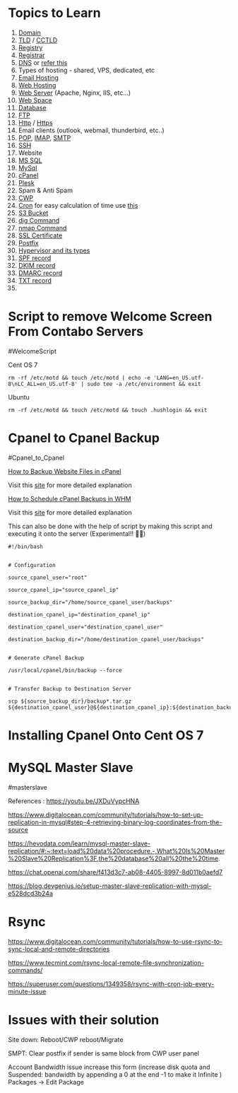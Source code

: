 # Topics to Learn
1. [Domain](https://www.youtube.com/watch?v=H2al7-l1p6c)
2. [TLD](https://www.cloudflare.com/learning/dns/top-level-domain/) / [CCTLD](https://en.m.wikipedia.org/wiki/Country_code_top-level_domain)
3. [Registry](https://en.m.wikipedia.org/wiki/Domain_name_registry)
4. [Registrar](https://www.cloudflare.com/learning/dns/glossary/what-is-a-domain-name-registrar/)
5. [DNS](https://www.youtube.com/watch?v=pl2JKLbjOTM) or [refer this](https://www.cloudflare.com/learning/dns/what-is-dns/) 
6. Types of hosting - shared, VPS, dedicated, etc
7. [Email Hosting](https://www.namecheap.com/guru-guides/what-is-email-hosting/)
8. [Web Hosting](https://www.namecheap.com/hosting/what-is-web-hosting-definition/)
9. [Web Server](https://developer.mozilla.org/en-US/docs/Learn/Common_questions/Web_mechanics/What_is_a_web_server) (Apache, Nginx, IIS, etc...)
10. [Web Space](https://www.ntchosting.com/encyclopedia/internet/web-space/)
11. [Database](https://www.geeksforgeeks.org/what-is-database/)
12. [FTP](https://www.google.com/amp/s/www.geeksforgeeks.org/file-transfer-protocol-ftp-in-application-layer/amp/)
13. [Http](https://en.wikipedia.org/wiki/HTTP) / [Https](https://en.m.wikipedia.org/wiki/HTTPS)
14. Email clients (outlook, webmail, thunderbird, etc..)
15. [POP](https://www.javatpoint.com/pop-protocol), [IMAP](https://www.google.com/amp/s/www.geeksforgeeks.org/internet-message-access-protocol-imap/amp/), [SMTP](https://www.google.com/amp/s/www.geeksforgeeks.org/simple-mail-transfer-protocol-smtp/amp/)
16. [SSH](https://www.cloudflare.com/learning/access-management/what-is-ssh/)
17. Website
18. [MS SQL](https://www.tutorialspoint.com/ms_sql_server/index.htm)
19. [MySql](https://www.w3schools.com/MySQL/default.asp)
20. [cPanel](https://en.m.wikipedia.org/wiki/CPanel)
21. [Plesk](https://en.m.wikipedia.org/wiki/Plesk)
22. Spam & Anti Spam
23. [CWP](https://www.inmotionhosting.com/support/edu/control-web-panel/what-is-control-web-panel-cwp/#:~:text=Control%20Web%20Panel%20(CWP)%2C,%2Dline%20interface%20(CLI).)
24. [Cron](https://www.hostinger.in/tutorials/cron-job) for easy calculation of time use [this](https://crontab.guru)
25. [S3 Bucket](https://www.techtarget.com/searchaws/definition/AWS-bucket) 
26. [dig Command](https://www.geeksforgeeks.org/dig-command-in-linux-with-examples/) 
27. [nmap Command](https://www.geeksforgeeks.org/nmap-command-in-linux-with-examples/) 
28. [SSL Certificate](https://www.cloudflare.com/learning/ssl/what-is-an-ssl-certificate/) 
29. [Postfix](https://phoenixnap.com/kb/postfix-smtp#:~:text=Postfix%20is%20a%20free%2C%20open,service%20solution%20for%20Linux%20servers.)
30. [Hypervisor and its types](https://www.vmware.com/in/topics/glossary/content/hypervisor.html#:~:text=A%20hypervisor%2C%20also%20known%20as,such%20as%20memory%20and%20processing.)
31. [SPF record](https://www.cloudflare.com/learning/dns/dns-records/dns-spf-record/)
32. [DKIM record](https://www.cloudflare.com/learning/dns/dns-records/dns-dkim-record/)
33. [DMARC record](https://www.cloudflare.com/learning/dns/dns-records/dns-dmarc-record/)
34. [TXT record](https://www.cloudflare.com/learning/dns/dns-records/dns-txt-record/)
35. 
# Script to remove Welcome Screen From Contabo Servers 
#WelcomeScript

Cent OS 7

```
rm -rf /etc/motd && touch /etc/motd | echo -e 'LANG=en_US.utf-8\nLC_ALL=en_US.utf-8' | sudo tee -a /etc/environment && exit
```

Ubuntu

```
rm -rf /etc/motd && touch /etc/motd && touch .hushlogin && exit
```

# Cpanel to Cpanel Backup
#Cpanel_to_Cpanel

[How to Backup Website Files in cPanel](https://youtu.be/Km2o6-ML1eA)

Visit this [site](https://www.inmotionhosting.com/support/edu/cpanel/cpanel-backups/) for more detailed explanation

[How to Schedule cPanel Backups in WHM](https://youtu.be/-aYD2oDQlyU)

Visit this [site](https://www.inmotionhosting.com/support/website/setup-scheduled-cpanel-backups/) for more detailed explanation

This can also be done with the help of script by making this script and executing it onto the server (Experimental!! 😬😬)

```
#!/bin/bash
  

# Configuration

source_cpanel_user="root"

source_cpanel_ip="source_cpanel_ip"

source_backup_dir="/home/source_cpanel_user/backups"

destination_cpanel_ip="destination_cpanel_ip"

destination_cpanel_user="destination_cpanel_user"

destination_backup_dir="/home/destination_cpanel_user/backups"

  
# Generate cPanel Backup

/usr/local/cpanel/bin/backup --force
  

# Transfer Backup to Destination Server

scp ${source_backup_dir}/backup*.tar.gz ${destination_cpanel_user}@${destination_cpanel_ip}:${destination_backup_dir}/
```

# Installing Cpanel Onto Cent OS 7


# MySQL Master Slave 
#masterslave

References :
https://youtu.be/JXDuVypcHNA

https://www.digitalocean.com/community/tutorials/how-to-set-up-replication-in-mysql#step-4-retrieving-binary-log-coordinates-from-the-source

https://hevodata.com/learn/mysql-master-slave-replication/#:~:text=load%20data%20procedure.-,What%20Is%20Master%20Slave%20Replication%3F,the%20database%20all%20the%20time.

https://chat.openai.com/share/f413d3c7-ab08-4405-8997-8d011b0aefd7

https://blog.devgenius.io/setup-master-slave-replication-with-mysql-e528dcd3b24a
# Rsync
https://www.digitalocean.com/community/tutorials/how-to-use-rsync-to-sync-local-and-remote-directories

https://www.tecmint.com/rsync-local-remote-file-synchronization-commands/

https://superuser.com/questions/1349358/rsync-with-cron-job-every-minute-issue

# Issues with their solution

>
Site down: Reboot/CWP reboot/Migrate
>
SMPT: Clear postfix if sender is same block from CWP user panel
>
Account Bandwidth issue increase this form (increase disk quota and Suspended: bandwidth by appending a 0 at the end -1 to make it Infinite ) Packages -> Edit Package

